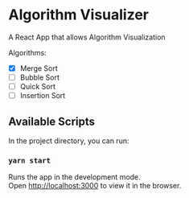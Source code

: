 
# Algorithm Visualizer

A React App that allows Algorithm Visualization

Algorithms:
 - [x] Merge Sort
 - [ ] Bubble Sort
 - [ ] Quick Sort 
 - [ ] Insertion Sort

## Available Scripts

In the project directory, you can run:

### `yarn start`

Runs the app in the development mode.<br />
Open [http://localhost:3000](http://localhost:3000) to view it in the browser.

